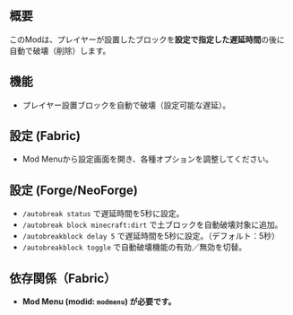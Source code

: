 ## 概要
このModは、プレイヤーが設置したブロックを**設定で指定した遅延時間**の後に自動で破壊（削除）します。

## 機能
- プレイヤー設置ブロックを自動で破壊（設定可能な遅延）。

## 設定 (Fabric)
- Mod Menuから設定画面を開き、各種オプションを調整してください。

## 設定 (Forge/NeoForge)
- `/autobreak status` で遅延時間を5秒に設定。
- `/autobreak block minecraft:dirt` で土ブロックを自動破壊対象に追加。
- `/autobreakblock delay 5` で遅延時間を5秒に設定。（デフォルト：5秒）
- `/autobreakblock toggle` で自動破壊機能の有効／無効を切替。

## 依存関係（Fabric）
- **Mod Menu (modid: `modmenu`) が必要です。**